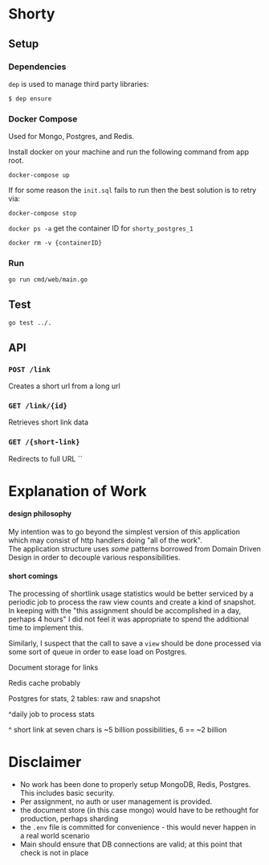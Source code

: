 # Shorty 

## Setup

### Dependencies

`dep` is used to manage third party libraries:

`$ dep ensure`


### Docker Compose
Used for Mongo, Postgres, and Redis.

Install docker on your machine and run the following command from app root.

`docker-compose up`

If for some reason the `init.sql`  fails to run then the best solution is to retry via:

`docker-compose stop`

`docker ps -a` get the container ID for `shorty_postgres_1`

`docker rm -v {containerID}`

### Run
`go run cmd/web/main.go`

## Test
`go test ../.`



## API

### `POST /link`
Creates a short url from a long url 

### `GET /link/{id}`
Retrieves short link data

### `GET /{short-link}`
Redirects to full URL
``

# Explanation of Work

#### design philosophy
My intention was to go beyond the simplest version of this application which may consist of http handlers doing "all of the work". <br /> 
The application structure uses *some* patterns borrowed from Domain Driven Design in order to decouple various responsibilities. <br />  



#### short comings 
The processing of shortlink usage statistics would be better serviced by a periodic job to process the raw view counts and create a kind of snapshot.
In keeping with the "this assignment should be accomplished in a day, perhaps 4 hours" I did not feel it was appropriate to spend the additional time to implement this.

Similarly, I suspect that the call to save a `view` should be done processed via some sort of queue in order to ease load on Postgres.

Document storage for links

Redis cache probably

Postgres for stats, 2 tables: raw and snapshot

^daily job to process stats

^ short link at seven chars is ~5 billion possibilities, 6 ==  ~2 billion
# Disclaimer

* No work has been done to properly setup MongoDB, Redis, Postgres. This includes basic security.
* Per assignment, no auth or user management is provided.
* the document store (in this case mongo) would have to be rethought for production, perhaps sharding
* the `.env` file is committed for convenience - this would never happen in a real world scenario
* Main should ensure that DB connections are valid; at this point that check is not in place
